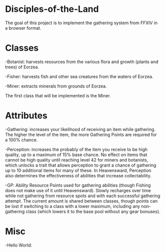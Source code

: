 # Disciples-of-the-Land
The goal of this project is to implement the gathering system from FFXIV in a browser format.

# Classes
-Botanist: harvests resources from the various flora and growth (plants and trees) of Eorzea.

-Fisher: harvests fish and other sea creatures from the waters of Eorzea.

-Miner: extracts minerals from grounds of Eorzea.

The first class that will be implemented is the Miner.

# Attributes
-Gathering: increases your likelihood of receiving an item while gathering. The higher the level of the item, the more Gathering Points   are required for a 100% chance.

-Perception: increases the probably of the item you receive to be high quality, up to a maximum of 15% base chance. No effect on items that cannot be high quality until reaching level 42 for miners and botanists, which unlocks a trait that allows perception to grant a chance of gathering up to 10 additional items for many of these. In Heavensward, Perception also determines the effectiveness of abilities that increase collectability.

-GP: Ability Resource Points used for gathering abilities (though Fishing does not make use of it until Heavensward). Slowly recharges over time while not gathering from resource spots and with each successful gathering attempt. The current amount is shared between classes, though points can be lost if switching to a class with a lower maximum, including any non-gathering class (which lowers it to the base pool without any gear bonuses).

# Misc
-Hello World:
